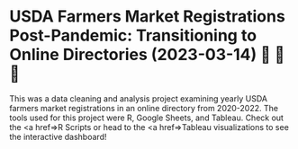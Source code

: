 # USDA Farmers Market Registrations Post-Pandemic: Transitioning to Online Directories (2023-03-14) :apple: :corn: :chicken:

This was a data cleaning and analysis project examining yearly USDA farmers market registrations in an online directory from 2020-2022. The tools used for this project were R, Google Sheets, and Tableau. Check out the <a href=>R Scripts</a> or head to the <a href=>Tableau</a> visualizations to see the interactive dashboard!
